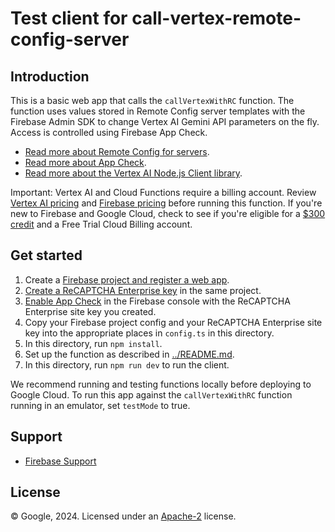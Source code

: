 Test client for call-vertex-remote-config-server
================================================

Introduction
------------

This is a basic web app that calls the `callVertexWithRC` function. The
function uses values stored in Remote Config server templates with
the Firebase Admin SDK to change Vertex AI Gemini API parameters on the
fly. Access is controlled using Firebase App Check.

- [Read more about Remote Config for servers](https://firebase.google.com/docs/remote-config/server).
- [Read more about App Check](https://firebase.google.com/docs/app-check).
- [Read more about the Vertex AI Node.js Client library](https://cloud.google.com/nodejs/docs/reference/aiplatform/latest).

Important:  Vertex AI and Cloud Functions require a billing account. Review
[Vertex AI pricing](https://cloud.google.com/vertex-ai/pricing) and
[Firebase pricing](https://firebase.google.com/pricing) before running
this function. If you're new to Firebase and Google Cloud, check to see if
you're eligible for a
[$300 credit](https://firebase.google.com/support/faq#pricing-free-trial) and
a Free Trial Cloud Billing account.

Get started
---------------

 1. Create a [Firebase project and register a web app](https://firebase.google.com/docs/web/setup#create-firebase-project-and-app).
 2. [Create a ReCAPTCHA Enterprise key](https://firebase.google.com/docs/app-check/web/recaptcha-enterprise-provider#project-setup)
    in the same project.
 3. [Enable App Check](https://firebase.google.com/docs/app-check/web/recaptcha-enterprise-provider)
    in the Firebase console with the ReCAPTCHA Enterprise site key you created.
 4. Copy your Firebase project config and your ReCAPTCHA Enterprise site key
    into the appropriate places in `config.ts` in this directory.
 5. In this directory, run `npm install`.
 6. Set up the function as described in [../README.md](../README.md).
 7. In this directory, run `npm run dev` to run the client.

We recommend running and testing functions locally before deploying to Google
Cloud. To run this app against the `callVertexWithRC` function running in an
emulator, set `testMode` to true.

Support
-------

- [Firebase Support](https://firebase.google.com/support/)

License
-------

© Google, 2024. Licensed under an [Apache-2](../../../LICENSE) license.

